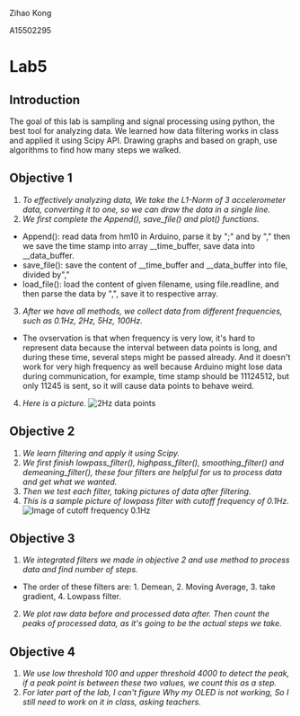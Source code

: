 Zihao Kong

A15502295
# **Lab5**
## **Introduction**
The goal of this lab is sampling and signal processing using python, the best tool for 
analyzing data. We learned how data filtering works in class and applied it using Scipy API.
Drawing graphs and based on graph, use algorithms to find how many steps we walked.

## **Objective 1** 
1. _To effectively analyzing data, We take the L1-Norm of 3 accelerometer data, converting
it to one, so we can draw the data in a single line._
2. _We first complete the Append(), save_file() and plot() functions._
* Append(): read data from hm10 in Arduino, parse it by ";" and by "," then we save the time stamp into array __time_buffer, save data into __data_buffer.
* save_file(): save the content of __time_buffer and __data_buffer into file, divided by","
* load_file(): load the content of given filename, using file.readline, and then parse the data by ",", save it to respective array.
3. _After we have all methods, we collect data from different frequencies, such as 0.1Hz, 2Hz, 5Hz, 100Hz._
* The ovservation is that when frequency is very low, it's hard to represent data because the interval between data points is long, and during these 
time, several steps might be passed already. And it doesn't work for very high frequency as well because Arduino might lose data during communication,
for example, time stamp should be 11124512, but only 11245 is sent, so it will cause data points to behave weird.
4. _Here is a picture._
![2Hz data points](https://github.com/UCSD-Product-Engineering/ece16-fa19-Zihaokong/blob/master/Lab5/Objective1/IMU_sampling_2Hz.png?raw=true)

## **Objective 2**
1. _We learn filtering and apply it using Scipy._
2. _We first finish lowpass_filter(), highpass_filter(), smoothing_filter() and demeaning_filter(), these four filters are helpful
for us to process data and get what we wanted._
3. _Then we test each filter, taking pictures of data after filtering._
4. _This is a sample picture of lowpass filter with cutoff frequency of 0.1Hz._
![Image of cutoff frequency 0.1Hz](https://github.com/UCSD-Product-Engineering/ece16-fa19-Zihaokong/blob/master/Lab5/images/IMU_filtered_LPF0.1.PNG?raw=true)

## **Objective 3**
1. _We integrated filters we made in objective 2 and use method to process data and find number of steps._
* The order of these filters are: 1. Demean, 2. Moving Average, 3. take gradient, 4. Lowpass filter.
2. _We plot raw data before and processed data after. Then count the peaks of processed data, as it's going to be the actual steps we take._

## **Objective 4**
1. _We use low threshold 100 and upper threshold 4000 to detect the peak, if a peak point is between these two values, we count this as a step._
2. _For later part of the lab, I can't figure Why my OLED is not working, So I still need to work on it in class, asking teachers._

